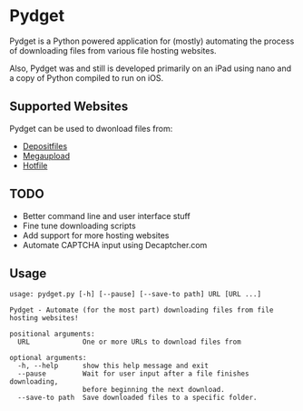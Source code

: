 Pydget
======

Pydget is a Python powered application for (mostly) automating the process of downloading files from various file hosting websites.

Also, Pydget was and still is developed primarily on an iPad using nano and a copy of Python compiled to run on iOS. 

Supported Websites
------------------

Pydget can be used to dwonload files from:

* [Depositfiles](http://depositfiles.com)
* [Megaupload](http://megaupload.com)
* [Hotfile](http://hotfile.com)

TODO
----

* Better command line and user interface stuff
* Fine tune downloading scripts
* Add support for more hosting websites
* Automate CAPTCHA input using Decaptcher.com

Usage
-----

    usage: pydget.py [-h] [--pause] [--save-to path] URL [URL ...]
    
    Pydget - Automate (for the most part) downloading files from file hosting websites!
    
    positional arguments:
      URL             One or more URLs to download files from
    
    optional arguments:
      -h, --help      show this help message and exit
      --pause         Wait for user input after a file finishes downloading,
                      before beginning the next download.
      --save-to path  Save downloaded files to a specific folder.
